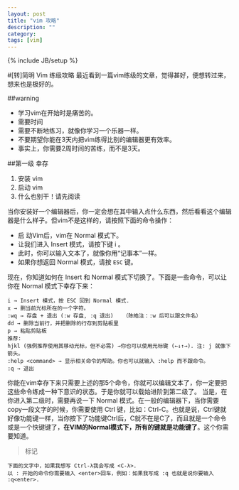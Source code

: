 ```yaml
---
layout: post
title: "vim 攻略"
description: ""
category: 
tags: [vim]
---
```

{% include JB/setup %}

#\[转\]简明 Vim 练级攻略
最近看到一篇vim练级的文章，觉得甚好，便想转过来，想来也是极好的。

##warning
* 学习vim在开始时是痛苦的。
* 需要时间
* 需要不断地练习，就像你学习一个乐器一样。
* 不要期望你能在3天内把vim练得比别的编辑器更有效率。
* 事实上，你需要2周时间的苦练，而不是3天。

##第一级  幸存

1. 安装 vim
2. 启动 vim
3. 什么也别干！请先阅读

当你安装好一个编辑器后，你一定会想在其中输入点什么东西，然后看看这个编辑器是什么样子。但vim不是这样的，请按照下面的命令操作：

* 启 动Vim后，vim在 Normal 模式下。
* 让我们进入 Insert 模式，请按下键 i 。
* 此时，你可以输入文本了，就像你用“记事本”一样。
* 如果你想返回 Normal 模式，请按 `ESC` 键。

现在，你知道如何在 Insert 和 Normal 模式下切换了。下面是一些命令，可以让你在 Normal 模式下幸存下来：

    i → Insert 模式，按 ESC 回到 Normal 模式.
    x → 删当前光标所在的一个字符。
    :wq → 存盘 + 退出 (:w 存盘, :q 退出)   （陈皓注：:w 后可以跟文件名）
    dd → 删除当前行，并把删除的行存到剪贴板里
    p → 粘贴剪贴板
    推荐:
    hjkl (强例推荐使用其移动光标，但不必需) →你也可以使用光标键 (←↓↑→). 注: j 就像下箭头。
    :help <command> → 显示相关命令的帮助。你也可以就输入 :help 而不跟命令。
    :q → 退出

你能在vim幸存下来只需要上述的那5个命令，你就可以编辑文本了，你一定要把这些命令练成一种下意识的状态。于是你就可以载始进阶到第二级了。
当是，在你进入第二级时，需要再说一下 Normal 模式。在一般的编辑器下，当你需要copy一段文字的时候，你需要使用 Ctrl 键，比如：Ctrl-C。也就是说，Ctrl键就好像功能键一样，当你按下了功能键Ctrl后，C就不在是C了，而且就是一个命令或是一个快键键了，**在VIM的Normal模式下，所有的键就是功能键了**。这个你需要知道。

>标记

    下面的文字中，如果我想写 Ctrl-λ我会写成 <C-λ>.
    以 : 开始的命令你需要输入 <enter>回车，例如：如果我写成 :q 也就是说你要输入 :q<enter>.







